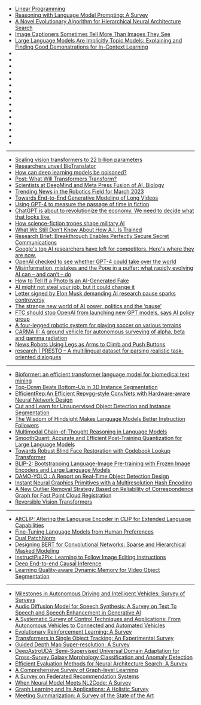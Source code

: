 - [Linear Programming](https://arxiv.org/ftp/arxiv/papers/2211/2211.07345.pdf)
- [Reasoning with Language Model Prompting: A Survey](https://arxiv.org/pdf/2212.09597.pdf)
- [A Novel Evolutionary Algorithm for Hierarchical Neural Architecture Search](https://arxiv.org/pdf/2107.08484.pdf)
- [Image Captioners Sometimes Tell More Than Images They See](https://arxiv.org/pdf/2305.02932.pdf)
- [Large Language Models Are Implicitly Topic Models: Explaining and Finding Good Demonstrations for In-Context Learning](https://arxiv.org/pdf/2301.11916.pdf)
- []()
- []()
- []()
- []()
- []()
- []()
- []()
- []()
- []()
- []()
- []()
- []()
- []()
- []()
- []()


-------------------

- [Scaling vision transformers to 22 billion parameters](https://cur.at/wfPRytS?m=web)
- [Researchers unveil BioTranslator](https://cur.at/XZf9eiZ?m=web)
- [How can deep learning models be poisoned?](https://cur.at/V4sTb5U?m=web)
- [Post: What Will Transformers Transform?](https://cur.at/4JXcz2L?m=web)
- [Scientists at DeepMind and Meta Press Fusion of AI, Biology](https://cur.at/4evxQm5?m=web)
- [Trending News in the Robotics Field for March 2023](https://cur.at/yFdp9VQ?m=web)
- [Towards End-to-End Generative Modeling of Long Videos](https://cur.at/1zXQ3PH?m=web)
- [Using GPT-4 to measure the passage of time in fiction](https://cur.at/2UTbbdY?m=web)
- [ChatGPT is about to revolutionize the economy. We need to decide what that looks like.](https://cur.at/fOCBRTI?m=web)
- [How science-fiction tropes shape military AI](https://cur.at/RPPyLJ3?m=web)
- [What We Still Don’t Know About How A.I. Is Trained](https://cur.at/2fGFTaV?m=web)
- [Research Brief: Breakthrough Enables Perfectly Secure Secret Communications](https://cur.at/XUrCTJE?m=web)
- [Google's top AI researchers have left for competitors. Here's where they are now.](https://cur.at/zeC1NhZ?m=web)
- [OpenAI checked to see whether GPT-4 could take over the world](https://cur.at/88vQkuB?m=web)
- [Misinformation, mistakes and the Pope in a puffer: what rapidly evolving AI can – and can’t – do](https://cur.at/qWOkGjn?m=web)
- [How to Tell If a Photo Is an AI-Generated Fake](https://cur.at/H4bn48V?m=web)
- [AI might not steal your job, but it could change it](https://cur.at/bmB4n4K?m=web)
- [Letter signed by Elon Musk demanding AI research pause sparks controversy](https://cur.at/Z5pW6Sk?m=web)
- [The strange new world of AI power, politics and the ‘pause’](https://cur.at/9EXGue9?m=web)
- [FTC should stop OpenAI from launching new GPT models, says AI policy group](https://cur.at/tJogq17?m=web)
- [A four-legged robotic system for playing soccer on various terrains](https://cur.at/XVgl1Vh?m=web)
- [CARMA II: A ground vehicle for autonomous surveying of alpha, beta and gamma radiation](https://cur.at/4fdf3n?m=web)
- [News Robots Using Legs as Arms to Climb and Push Buttons](https://cur.at/1cbawxO?m=web)
- [research | PRESTO – A multilingual dataset for parsing realistic task-oriented dialogues](https://cur.at/Lx60ZMF?m=web)


-------------



- [Bioformer: an efficient transformer language model for biomedical text mining](https://arxiv.org/ftp/arxiv/papers/2302/2302.01588.pdf)
- [Top-Down Beats Bottom-Up in 3D Instance Segmentation](https://arxiv.org/pdf/2302.02871v1.pdf)
- [EfficientRep:An Efficient Repvgg-style ConvNets with Hardware-aware Neural Network Design](https://arxiv.org/pdf/2302.00386v1.pdf)
- [Cut and Learn for Unsupervised Object Detection and Instance Segmentation](https://arxiv.org/pdf/2301.11320v1.pdf)
- [The Wisdom of Hindsight Makes Language Models Better Instruction Followers](https://arxiv.org/pdf/2302.05206v1.pdf)
- [Multimodal Chain-of-Thought Reasoning in Language Models](https://arxiv.org/pdf/2302.00923v2.pdf)
- [SmoothQuant: Accurate and Efficient Post-Training Quantization for Large Language Models](https://arxiv.org/pdf/2211.10438v3.pdf)
- [Towards Robust Blind Face Restoration with Codebook Lookup Transformer](https://arxiv.org/pdf/2206.11253v2.pdf)
- [BLIP-2: Bootstrapping Language-Image Pre-training with Frozen Image Encoders and Large Language Models](https://arxiv.org/pdf/2301.12597v1.pdf)
- [DAMO-YOLO : A Report on Real-Time Object Detection Design](https://arxiv.org/pdf/2211.15444v2.pdf)
- [Instant Neural Graphics Primitives with a Multiresolution Hash Encoding](https://arxiv.org/pdf/2201.05989v2.pdf)
- [A New Outlier Removal Strategy Based on Reliability of Correspondence Graph for Fast Point Cloud Registration](https://arxiv.org/pdf/2205.07404v1.pdf)
- [Reversible Vision Transformers](https://arxiv.org/pdf/2302.04869v1.pdf)


-----------


- [AltCLIP: Altering the Language Encoder in CLIP for Extended Language Capabilities](https://arxiv.org/abs/2211.06679)
- [Fine-Tuning Language Models from Human Preferences](https://arxiv.org/abs/1909.08593)
- [Dual PatchNorm](https://arxiv.org/abs/2302.01327)
- [Designing BERT for Convolutional Networks: Sparse and Hierarchical Masked Modeling](https://arxiv.org/abs/2301.03580)
- [InstructPix2Pix: Learning to Follow Image Editing Instructions](https://arxiv.org/abs/2211.09800)
- [Deep End-to-end Causal Inference](https://arxiv.org/abs/2202.02195)
- [Learning Quality-aware Dynamic Memory for Video Object Segmentation](https://arxiv.org/abs/2207.07922)

--------------------
- [Milestones in Autonomous Driving and Intelligent Vehicles: Survey of Surveys](http://arxiv.org/abs/2303.17220)
- [Audio Diffusion Model for Speech Synthesis: A Survey on Text To Speech and Speech Enhancement in Generative AI](http://arxiv.org/abs/2303.13336)
- [A Systematic Survey of Control Techniques and Applications: From Autonomous Vehicles to Connected and Automated Vehicles](http://arxiv.org/abs/2303.05665)
- [Evolutionary Reinforcement Learning: A Survey](http://arxiv.org/abs/2303.04150)
- [Transformers in Single Object Tracking: An Experimental Survey](http://arxiv.org/abs/2302.11867)
- [Guided Depth Map Super-resolution: A Survey](http://arxiv.org/abs/2302.09598)
- [DeepAstroUDA: Semi-Supervised Universal Domain Adaptation for Cross-Survey Galaxy Morphology Classification and Anomaly Detection](http://arxiv.org/abs/2302.02005)
- [Efficient Evaluation Methods for Neural Architecture Search: A Survey](http://arxiv.org/abs/2301.05919)
- [A Comprehensive Survey of Graph-level Learning](http://arxiv.org/abs/2301.05860)
- [A Survey on Federated Recommendation Systems](http://arxiv.org/abs/2301.00767)
- [When Neural Model Meets NL2Code: A Survey](http://arxiv.org/abs/2212.09420)
- [Graph Learning and Its Applications: A Holistic Survey](http://arxiv.org/abs/2212.08966)
- [Meeting Summarization: A Survey of the State of the Art](http://arxiv.org/abs/2212.08206)

